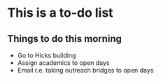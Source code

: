 # This is a to-do list

## Things to do this morning

+ Go to Hicks building
+ Assign academics to open days
+ Email r.e. taking outreach bridges to open days
